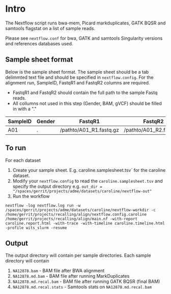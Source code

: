 # Intro

The Nextflow script runs bwa-mem, Picard markduplicates, GATK BQSR and samtools flagstat on a list of sample reads.

Please see `nextflow.conf` for bwa, GATK and samtools Singularity versions and references databases used.

## Sample sheet format

Below is the sample sheet format. The sample sheet should be a tab delimmted text file and should be specified in `nextflow.config`.  For the alignment run, SampleID, FastqR1 and FastqR2 columns are required.

- FastqR1 and FastqR2 should contain the full path to the sample Fastq reads.
- All collumns not used in this step (Gender, BAM, gVCF) should be filled in with a "."


| SampleID | Gender | FastqR1 | FastqR2 | BAM | gVCF |
| -------- | ------ | ------- | ------- | --- | ---- |
| A01      | .      | /pathto/A01_R1.fastq.gz       | /pathto/A01_R2.fastq.gz       | .   | . |


## To run

For each dataset
1) Create your sample sheet. E.g. caroline.samplesheet.tsv` for the caroline dataset.
2) Modify your `nextflow.config` to read the `caroline.samplesheet.tsv` and specify the output directory e.g. `out_dir = "/spaces/gerrit/projects/adme/datasets/caroline/nextflow-out"`
3) Run the workflow
```
nextflow -log nextflow.log run -w /spaces/gerrit/projects/adme/datasets/caroline/nextflow-workdir -c /home/gerrit/projects/recalling/align/nextflow.config.caroline /home/gerrit/projects/recalling/align/main.nf -with-report caroline.report.html -with-trace -with-timeline caroline.timeline.html -profile wits_slurm -resume
```

## Output


The output directory will contain per sample directories. Each sample directory will contain

1. `NA12878.bam` - BAM file after BWA alignment
2. `NA12878.md.bam` - BAM file after running MarkDuplicates
3. `NA12878.md.recal.bam` - BAM file after running GATK BQSR (final BAM)
4. `NA12878.md.recal.stats` - Samtools stats on `NA12878.md.recal.bam`
